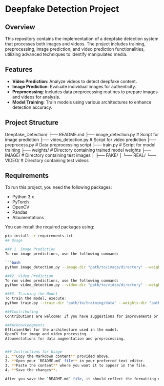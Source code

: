 # Deepfake Detection Project

## Overview

This repository contains the implementation of a deepfake detection system that processes both images and videos. The project includes training, preprocessing, image prediction, and video prediction functionalities, utilizing advanced techniques to identify manipulated media.

## Features

- **Video Prediction**: Analyze videos to detect deepfake content.
- **Image Prediction**: Evaluate individual images for authenticity.
- **Preprocessing**: Includes data preprocessing routines to prepare images and videos for analysis.
- **Model Training**: Train models using various architectures to enhance detection accuracy.

## Project Structure

Deepfake_Detection/ ├── README.md ├── image_detection.py # Script for image prediction ├── video_detection.py # Script for video prediction ├── preprocess.py # Data preprocessing script ├── train.py # Script for model training ├── weights/ # Directory containing trained model weights ├── IMAGE/ # Directory containing test images │ ├── FAKE/ │ └── REAL/ └── VIDEO/ # Directory containing test videos


## Requirements

To run this project, you need the following packages:

- Python 3.x
- PyTorch
- OpenCV
- Pandas
- Albumentations

You can install the required packages using:

```bash
pip install -r requirements.txt
## Usage

### 1. Image Prediction
To run image predictions, use the following command:

```bash
python image_detection.py --image-dir "path/to/image/directory" --weights-dir "path/to/weights" --models "model1" "model2" --output "predictions.csv"

###2. Video Prediction
To run video predictions, use the following command:
python video_detection.py --video-dir "path/to/video/directory" --weights-dir "path/to/weights" --models "model1" "model2" --output "predictions.csv"

###3. Training the Model
To train the model, execute:
python train.py --train-dir "path/to/training/data" --weights-dir "path/to/save/weights"

###Contributing
Contributions are welcome! If you have suggestions for improvements or find bugs, feel free to create an issue or submit a pull request.

###Acknowledgments
EfficientNet for the architecture used in the model.
OpenCV for image and video processing.
Albumentations for data augmentation and preprocessing.


### Instructions for Usage
1. **Copy the Markdown content** provided above.
2. **Open your `README.md` file** in your preferred text editor.
3. **Paste the content** where you want it to appear in the file.
4. **Save the changes**.

After you save the `README.md` file, it should reflect the formatting correctly when viewed on GitHub. If you need any further assistance, feel free to ask!

